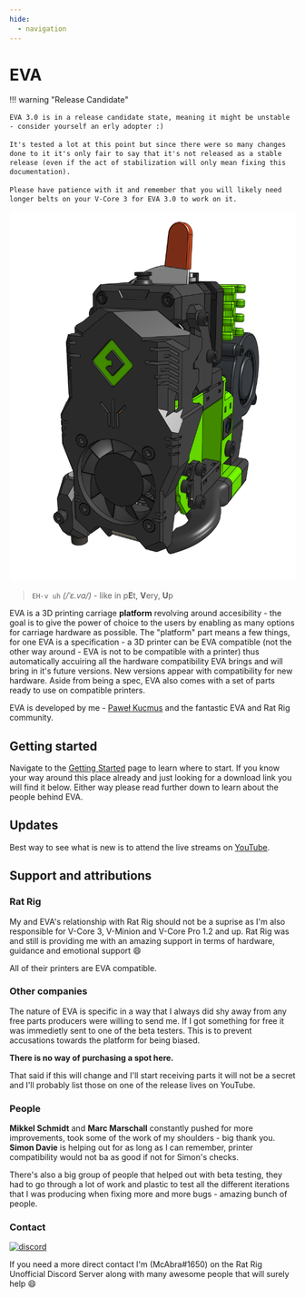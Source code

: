 ```yaml
---
hide:
  - navigation
---
```


# EVA

!!! warning "Release Candidate"

    EVA 3.0 is in a release candidate state, meaning it might be unstable - consider yourself an erly adopter :)

    It's tested a lot at this point but since there were so many changes done to it it's only fair to say that it's not released as a stable release (even if the act of stabilization will only mean fixing this documentation).

    Please have patience with it and remember that you will likely need longer belts on your V-Core 3 for EVA 3.0 to work on it.

![](assets/EVA_MAIN.png)

> `EH-v uh` *(/ˈɛ.va/)* - like in p<b>E</b>t, <b>V</b>ery, <b>U</b>p 

EVA is a 3D printing carriage **platform** revolving around accesibility - the goal is to give the power of choice to the users by enabling as many options for carriage hardware as possible. The "platform" part means a few things, for one EVA is a specification - a 3D printer can be EVA compatible (not the other way around - EVA is not to be compatible with a printer) thus automatically accuiring all the hardware compatibility EVA brings and will bring in it's future versions. New versions appear with compatibility for new hardware. Aside from being a spec, EVA also comes with a set of parts ready to use on compatible printers.

EVA is developed by me - [Paweł Kucmus](https://github.com/pkucmus) and the fantastic EVA and Rat Rig community.

## Getting started

Navigate to the [Getting Started](/getting_started) page to learn where to start. If you know your way around this place already and just looking for a download link you will find it below. Either way please read further down to learn about the people behind EVA.

## Updates

Best way to see what is new is to attend the live streams on [YouTube](https://www.youtube.com/channel/UCkbho7PSaXQlU6l5Vt3wfKA).

## Support and attributions

### Rat Rig

My and EVA's relationship with Rat Rig should not be a suprise as I'm also responsible for V-Core 3, V-Minion and V-Core Pro 1.2 and up. 
Rat Rig was and still is providing me with an amazing support in terms of hardware, guidance and emotional support :smile:

All of their printers are EVA compatible.

### Other companies

The nature of EVA is specific in a way that I always did shy away from any free parts producers were willing to send me. If I got something for free it was immedietly sent to one of the beta testers. This is to prevent accusations towards the platform for being biased. 

**There is no way of purchasing a spot here.**

That said if this will change and I'll start receiving parts it will not be a secret and I'll probably list those on one of the release lives on YouTube.

### People

**Mikkel Schmidt** and **Marc Marschall** constantly pushed for more improvements, took some of the work of my shoulders - big thank you. **Simon Davie** is helping out for as long as I can remember, printer compatibility would not ba as good if not for Simon's checks. 

There's also a big group of people that helped out with beta testing, they had to go through a lot of work and plastic to test all the different iterations that I was producing when fixing more and more bugs - amazing bunch of people.

### Contact

<a href="http://discord.gg/ratrig" target="_blank" rel="noopener noreferrer">
    <img src="https://img.shields.io/discord/582187371529764864?color=%235865F2&label=discord&logo=discord&logoColor=white&style=for-the-badge" alt="discord"/>
</a>

If you need a more direct contact I'm (McAbra#1650) on the Rat Rig Unofficial Discord Server along with many awesome people that will surely help 😄
